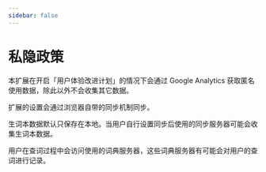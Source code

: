 ```yaml
---
sidebar: false
---
```


# 私隐政策

本扩展在开启「用户体验改进计划」的情况下会通过 Google Analytics 获取匿名使用数据，除此以外不会收集其它数据。

扩展的设置会通过浏览器自带的同步机制同步。

生词本数据默认只保存在本地。当用户自行设置同步后使用的同步服务器可能会收集生词本数据。

用户在查词过程中会访问使用的词典服务器，这些词典服务器有可能会对用户的查词进行记录。


